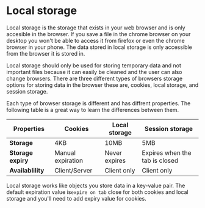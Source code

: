 # Local storage

Local storage is the storage that exists in your web browser and is only accesible in the browser. If you save a file in the chrome browser on your desktop you won't be able to access it from firefox or even the chrome browser in your phone. The data stored in local storage is only accessible from the browser it is stored in.



Local storage should only be used for storing temporary data and not important files because it can easily be cleaned and the user can also change browsers. There are three different types of browsers storage options for storing data in the browser these are, cookies, local storage, and session storage.



Each type of browser storage is different and has diffrent properties. The following table is a great way to learn the differences between them.

| Properties         | Cookies           | Local storage | Session storage                |
| ------------------ | ----------------- | ------------- | ------------------------------ |
| **Storage**        | 4KB               | 10MB          | 5MB                            |
| **Storage expiry** | Manual expiration | Never expires | Expires when the tab is closed |
| **Availablility**  | Client/Server     | Client only   | Client only                    |

Local storage works like objects you store data in a key-value pair. The default expiration value is`expire on tab` close for both cookies and local storage and you'll need to add expiry value for cookies.


